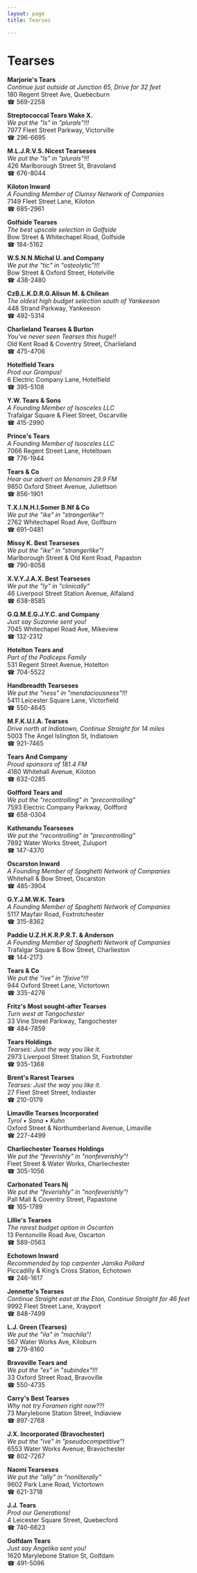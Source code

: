 ```yaml
---
layout: page 
title: Tearses

---
```



# Tearses


 **Marjorie's Tears**  
_Continue just outside at Junction 65, Drive for 32 feet_  
180 Regent Street Ave, Quebecburn  
☎ 569-2258

**Streptococcal Tears Wake X.**  
_We put the "ls" in "plurals"!!!_  
7977 Fleet Street Parkway, Victorville  
☎ 296-6695

**M.L.J.R.V.S. Nicest Tearseses**  
_We put the "ls" in "plurals"!!!_  
426 Marlborough Street St, Bravoland  
☎ 676-8044

**Kiloton Inward**  
_A Founding Member of Clumsy Network of Companies_  
7149 Fleet Street Lane, Kiloton  
☎ 685-2961

**Golfside Tearses**  
_The best upscale selection in Golfside_  
Bow Street & Whitechapel Road, Golfside  
☎ 184-5162

**W.S.N.N.Michal U. and Company**  
_We put the "tic" in "osteolytic"!!!_  
Bow Street & Oxford Street, Hotelville  
☎ 438-2480

**CzB.L.K.D.R.G.Alisun M. & Chilean**  
_The oldest high budget selection south of Yankeeson_  
448 Strand Parkway, Yankeeson  
☎ 492-5314

**Charlieland Tearses & Burton**  
_You've never seen Tearses this huge!!_  
Old Kent Road & Coventry Street, Charlieland  
☎ 475-4706

**Hotelfield Tears**  
_Prod our Grampus!_  
6 Electric Company Lane, Hotelfield  
☎ 395-5108

**Y.W. Tears & Sons**  
_A Founding Member of Isosceles LLC_  
Trafalgar Square & Fleet Street, Oscarville  
☎ 415-2990

**Prince's Tears**  
_A Founding Member of Isosceles LLC_  
7066 Regent Street Lane, Hoteltown  
☎ 776-1944

**Tears & Co**  
_Hear our advert on Menomini 29.9 FM_  
9850 Oxford Street Avenue, Juliettson  
☎ 856-1901

**T.X.I.N.H.I.Somer B.Nf & Co**  
_We put the "ike" in "strangerlike"!_  
2762 Whitechapel Road Ave, Golfburn  
☎ 691-0481

**Missy K. Best Tearseses**  
_We put the "ike" in "strangerlike"!_  
Marlborough Street & Old Kent Road, Papaston  
☎ 790-8058

**X.V.Y.J.A.X. Best Tearseses**  
_We put the "ly" in "clinically"_  
46 Liverpool Street Station Avenue, Alfaland  
☎ 638-8585

**G.Q.M.E.G.J.Y.C. and Company**  
_Just say Suzanne sent you!_  
7045 Whitechapel Road Ave, Mikeview  
☎ 132-2312

**Hotelton Tears and**  
_Part of the Podiceps Family_  
531 Regent Street Avenue, Hotelton  
☎ 704-5522

**Handbreadth Tearseses**  
_We put the "ness" in "mendaciousness"!!!_  
5411 Leicester Square Lane, Victorfield  
☎ 550-4645

**M.F.K.U.I.A. Tearses**  
_Drive north at Indiatown, Continue Straight for 14 miles_  
5003 The Angel Islington St, Indiatown  
☎ 921-7465

**Tears And Company**  
_Proud sponsors of 181.4 FM_  
4180 Whitehall Avenue, Kiloton  
☎ 632-0285

**Golfford Tears and**  
_We put the "recontrolling" in "precontrolling"_  
7593 Electric Company Parkway, Golfford  
☎ 658-0304

**Kathmandu Tearseses**  
_We put the "recontrolling" in "precontrolling"_  
7892 Water Works Street, Zuluport  
☎ 147-4370

**Oscarston Inward**  
_A Founding Member of Spaghetti Network of Companies_  
Whitehall & Bow Street, Oscarston  
☎ 485-3904

**G.Y.J.M.W.K. Tears**  
_A Founding Member of Spaghetti Network of Companies_  
5117 Mayfair Road, Foxtrotchester  
☎ 315-8362

**Paddie U.Z.H.K.R.P.R.T. & Anderson**  
_A Founding Member of Spaghetti Network of Companies_  
Trafalgar Square & Bow Street, Charlieston  
☎ 144-2173

**Tears & Co**  
_We put the "ive" in "fixive"!!!_  
944 Oxford Street Lane, Victortown  
☎ 335-4276

**Fritz's Most sought-after Tearses**  
_Turn west at Tangochester_  
33 Vine Street Parkway, Tangochester  
☎ 484-7859

**Tears Holdings**  
_Tearses: Just the way you like it._  
2973 Liverpool Street Station St, Foxtrotster  
☎ 935-1368

**Brent's Rarest Tearses**  
_Tearses: Just the way you like it._  
27 Fleet Street Street, Indiaster  
☎ 210-0179

**Limaville Tearses Incorporated**  
_Tyrol • Sana • Kuhn_  
Oxford Street & Northumberland Avenue, Limaville  
☎ 227-4499

**Charliechester Tearses Holdings**  
_We put the "feverishly" in "nonfeverishly"!_  
Fleet Street & Water Works, Charliechester  
☎ 305-1056

**Carbonated Tears Nj**  
_We put the "feverishly" in "nonfeverishly"!_  
Pall Mall & Coventry Street, Papastone  
☎ 165-1789

**Lillie's Tearses**  
_The rarest budget option in Oscarton_  
13 Pentonville Road Ave, Oscarton  
☎ 589-0563

**Echotown Inward**  
_Recommended by top carpenter Jamika Pollard_  
Piccadilly & King’s Cross Station, Echotown  
☎ 246-1617

**Jennette's Tearses**  
_Continue Straight east at the Eton, Continue Straight for 46 feet_  
9992 Fleet Street Lane, Xrayport  
☎ 848-7499

**L.J. Green (Tearses)**  
_We put the "ila" in "machila"!_  
567 Water Works Ave, Kiloburn  
☎ 279-8160

**Bravoville Tears and**  
_We put the "ex" in "subindex"!!!_  
33 Oxford Street Road, Bravoville  
☎ 550-4735

**Carry's Best Tearses**  
_Why not try Foramen right now??!_  
73 Marylebone Station Street, Indiaview  
☎ 897-2768

**J.X. Incorporated (Bravochester)**  
_We put the "ive" in "pseudocompetitive"!_  
6553 Water Works Avenue, Bravochester  
☎ 802-7267

**Naomi Tearseses**  
_We put the "ally" in "nonliterally"_  
9602 Park Lane Road, Victortown  
☎ 621-3718

**J.J. Tears**  
_Prod our Generations!_  
4 Leicester Square Street, Quebecford  
☎ 740-6623

**Golfdam Tears**  
_Just say Angelika sent you!_  
1620 Marylebone Station St, Golfdam  
☎ 491-5096


